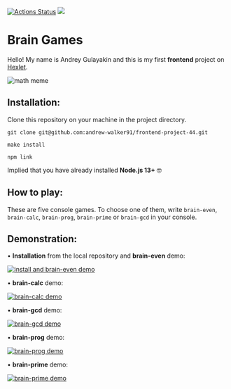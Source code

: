 [![Actions Status](https://github.com/andrew-walker91/frontend-project-44/workflows/hexlet-check/badge.svg)](https://github.com/andrew-walker91/frontend-project-44/actions)
<a href="https://codeclimate.com/github/andrew-walker91/frontend-project-44/maintainability"><img src="https://api.codeclimate.com/v1/badges/7322ad8b044340756c23/maintainability" /></a>

# Brain Games
Hello! My name is Andrey Gulayakin and this is my first **frontend** project on [Hexlet](https://ru.hexlet.io/pages/about).

![math meme](https://memepedia.ru/wp-content/uploads/2017/05/blondlady-1.jpg)



## Installation:



Clone this repository on your machine in the project directory.

`git clone git@github.com:andrew-walker91/frontend-project-44.git`

`make install`

`npm link`

Implied that you have already installed **Node.js 13+** 🤓


## How to play:


These are five console games.
To choose one of them, write `brain-even`, `brain-calc`, `brain-prog`, `brain-prime` or `brain-gcd` in your console.


## Demonstration:


• **Installation** from the local repository and **brain-even** demo:

[![install and brain-even demo](https://asciinema.org/a/eMNHu07XQzeUMNWPZr2UrLnZZ.svg)](https://asciinema.org/a/eMNHu07XQzeUMNWPZr2UrLnZZ)

• **brain-calc** demo:

[![brain-calc demo](https://asciinema.org/a/5VoJKdHWmjVcPK7F0ySux8HkX.svg)](https://asciinema.org/a/5VoJKdHWmjVcPK7F0ySux8HkX)

• **brain-gcd** demo:

[![brain-gcd demo](https://asciinema.org/a/xbTbOvoS3Q0jnKaOHScsV8VNe.svg)](https://asciinema.org/a/xbTbOvoS3Q0jnKaOHScsV8VNe)

• **brain-prog** demo:

[![brain-prog demo](https://asciinema.org/a/lGTEI38gGzsfu3juAO3tgTnOD.svg)](https://asciinema.org/a/lGTEI38gGzsfu3juAO3tgTnOD)

• **brain-prime** demo:

[![brain-prime demo](https://asciinema.org/a/CciwGDd1dWKjkb37qEtF5tObK.svg)](https://asciinema.org/a/CciwGDd1dWKjkb37qEtF5tObK)
